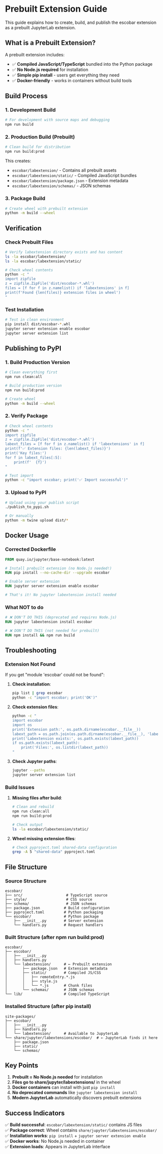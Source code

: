 # Prebuilt Extension Guide

This guide explains how to create, build, and publish the escobar extension as a prebuilt JupyterLab extension.

## What is a Prebuilt Extension?

A prebuilt extension includes:
- ✅ **Compiled JavaScript/TypeScript** bundled into the Python package
- ✅ **No Node.js required** for installation
- ✅ **Simple pip install** - users get everything they need
- ✅ **Docker-friendly** - works in containers without build tools

## Build Process

### 1. Development Build
```bash
# For development with source maps and debugging
npm run build
```

### 2. Production Build (Prebuilt)
```bash
# Clean build for distribution
npm run build:prod
```

This creates:
- `escobar/labextension/` - Contains all prebuilt assets
- `escobar/labextension/static/` - Compiled JavaScript bundles
- `escobar/labextension/package.json` - Extension metadata
- `escobar/labextension/schemas/` - JSON schemas

### 3. Package Build
```bash
# Create wheel with prebuilt extension
python -m build --wheel
```

## Verification

### Check Prebuilt Files
```bash
# Verify labextension directory exists and has content
ls -la escobar/labextension/
ls -la escobar/labextension/static/

# Check wheel contents
python -c "
import zipfile
z = zipfile.ZipFile('dist/escobar-*.whl')
files = [f for f in z.namelist() if 'labextensions' in f]
print(f'Found {len(files)} extension files in wheel')
"
```

### Test Installation
```bash
# Test in clean environment
pip install dist/escobar-*.whl
jupyter server extension enable escobar
jupyter server extension list
```

## Publishing to PyPI

### 1. Build Production Version
```bash
# Clean everything first
npm run clean:all

# Build production version
npm run build:prod

# Create wheel
python -m build --wheel
```

### 2. Verify Package
```bash
# Check wheel contents
python -c "
import zipfile
z = zipfile.ZipFile('dist/escobar-*.whl')
labext_files = [f for f in z.namelist() if 'labextensions' in f]
print(f'✅ Extension files: {len(labext_files)}')
print('Key files:')
for f in labext_files[:5]:
    print(f'  {f}')
"

# Test import
python -c "import escobar; print('✅ Import successful')"
```

### 3. Upload to PyPI
```bash
# Upload using your publish script
./publish_to_pypi.sh

# Or manually
python -m twine upload dist/*
```

## Docker Usage

### Corrected Dockerfile
```dockerfile
FROM quay.io/jupyter/base-notebook:latest

# Install prebuilt extension (no Node.js needed!)
RUN pip install --no-cache-dir --upgrade escobar

# Enable server extension
RUN jupyter server extension enable escobar

# That's it! No jupyter labextension install needed
```

### What NOT to do
```dockerfile
# ❌ DON'T DO THIS (deprecated and requires Node.js)
RUN jupyter labextension install escobar

# ❌ DON'T DO THIS (not needed for prebuilt)
RUN npm install && npm run build
```

## Troubleshooting

### Extension Not Found
If you get "module 'escobar' could not be found":

1. **Check installation**:
   ```bash
   pip list | grep escobar
   python -c "import escobar; print('OK')"
   ```

2. **Check extension files**:
   ```bash
   python -c "
   import escobar
   import os
   print('Extension path:', os.path.dirname(escobar.__file__))
   labext_path = os.path.join(os.path.dirname(escobar.__file__), 'labextension')
   print('Labextension exists:', os.path.exists(labext_path))
   if os.path.exists(labext_path):
       print('Files:', os.listdir(labext_path))
   "
   ```

3. **Check Jupyter paths**:
   ```bash
   jupyter --paths
   jupyter server extension list
   ```

### Build Issues

1. **Missing files after build**:
   ```bash
   # Clean and rebuild
   npm run clean:all
   npm run build:prod
   
   # Check output
   ls -la escobar/labextension/static/
   ```

2. **Wheel missing extension files**:
   ```bash
   # Check pyproject.toml shared-data configuration
   grep -A 5 "shared-data" pyproject.toml
   ```

## File Structure

### Source Structure
```
escobar/
├── src/                    # TypeScript source
├── style/                  # CSS source  
├── schema/                 # JSON schemas
├── package.json           # Build configuration
├── pyproject.toml         # Python packaging
└── escobar/               # Python package
    ├── __init__.py        # Server extension
    └── handlers.py        # Request handlers
```

### Built Structure (after npm run build:prod)
```
escobar/
├── escobar/
│   ├── __init__.py
│   ├── handlers.py
│   └── labextension/      # ← Prebuilt extension
│       ├── package.json   # Extension metadata
│       ├── static/        # Compiled JS/CSS
│       │   ├── remoteEntry.*.js
│       │   ├── style.js
│       │   └── *.js       # Chunk files
│       └── schemas/       # JSON schemas
└── lib/                   # Compiled TypeScript
```

### Installed Structure (after pip install)
```
site-packages/
├── escobar/
│   ├── __init__.py
│   ├── handlers.py  
│   └── labextension/      # Available to JupyterLab
└── share/jupyter/labextensions/escobar/  # ← JupyterLab finds it here
    ├── package.json
    ├── static/
    └── schemas/
```

## Key Points

1. **Prebuilt = No Node.js needed** for installation
2. **Files go to share/jupyter/labextensions/** in the wheel
3. **Docker containers** can install with just `pip install`
4. **No deprecated commands** like `jupyter labextension install`
5. **Modern JupyterLab** automatically discovers prebuilt extensions

## Success Indicators

✅ **Build successful**: `escobar/labextension/static/` contains JS files  
✅ **Package correct**: Wheel contains `share/jupyter/labextensions/escobar/`  
✅ **Installation works**: `pip install` + `jupyter server extension enable`  
✅ **Docker works**: No Node.js needed in container  
✅ **Extension loads**: Appears in JupyterLab interface
